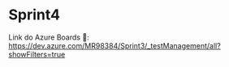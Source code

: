 # Sprint4

Link do Azure Boards 🔗: https://dev.azure.com/MR98384/Sprint3/_testManagement/all?showFilters=true
